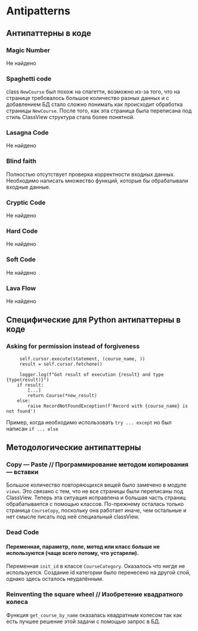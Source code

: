 Antipatterns
============

## Антипаттерны в коде

### Magic Number

Не найдено

### Spaghetti code

class `NewCourse` был похож на спагетти, возможно из-за того, что на странице требовалось большое количество разных данных и с добавлением БД стало сложно понимать как происходит обработка страницы `NewCourse`. После того, как эта страница была переписана под стиль ClassView структура стала более понятной. 

### Lasagna Code

Не найдено

### Blind faith

Полностью отсутствует проверка корректности входных данных. Необходимо написать множество функций, которые бы обрабатывали входные данные.

### Cryptic Code

Не найдено

### Hard Code

Не найдено

### Soft Code

Не найдено

### Lava Flow

Не найдено

## Специфические для Python антипаттерны в коде

### Asking for permission instead of forgiveness
```
     self.cursor.execute(statement, (course_name, ))
     result = self.cursor.fetchone()
    
     logger.log(f"Got result of execution {result} and type {type(result)}")
    if result:
        [...]
        return Course(*new_result)
    else:
        raise RecordNotFoundException(f'Record with {course_name} is not found')
```
Пример, когда необходимо использовать `try ... except` но был написан `if ... else`


## Методологические антипаттерны

### Copy — Paste // Программирование методом копирования — вставки

Большое количество повторяющихся вещей было замечено в модуле `views`. Это связано с тем, что не все страницы были переписаны под ClassView.
Теперь эта ситуация исправлена и большая часть страниц обрабатывается с помощью классов. По-прежнему осталась только страница `CourseCopy`, поскольку она работает иначе, чем остальные и нет смысле писать под неё специальный classView. 


### Dead Code

#### Переменная, параметр, поле, метод или класс больше не используются (чаще всего потому, что устарели).

Переменная `init_id` в классе `CourseCategory`. Оказалось что нигде не используется. Создание id категории было перенесено на другой слой, однако здесь осталось неудалённым.

### Reinventing the square wheel // Изобретение квадратного колеса

Функция `get_course_by_name` оказалась квадратным колесом так как есть лучшее решение этой задачи с помощью запрос в БД.

